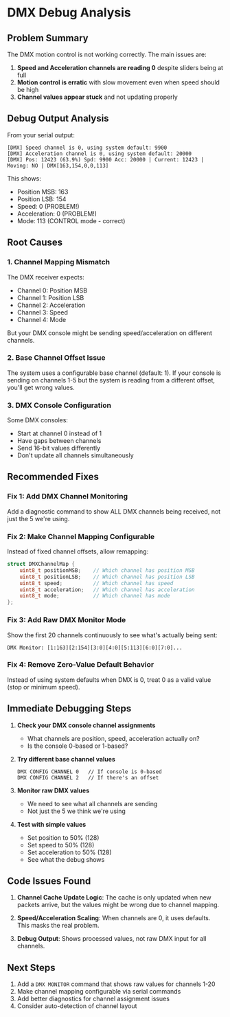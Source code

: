 # DMX Debug Analysis

## Problem Summary

The DMX motion control is not working correctly. The main issues are:

1. **Speed and Acceleration channels are reading 0** despite sliders being at full
2. **Motion control is erratic** with slow movement even when speed should be high
3. **Channel values appear stuck** and not updating properly

## Debug Output Analysis

From your serial output:
```
[DMX] Speed channel is 0, using system default: 9900
[DMX] Acceleration channel is 0, using system default: 20000
[DMX] Pos: 12423 (63.9%) Spd: 9900 Acc: 20000 | Current: 12423 | Moving: NO | DMX[163,154,0,0,113]
```

This shows:
- Position MSB: 163
- Position LSB: 154  
- Speed: 0 (PROBLEM!)
- Acceleration: 0 (PROBLEM!)
- Mode: 113 (CONTROL mode - correct)

## Root Causes

### 1. Channel Mapping Mismatch
The DMX receiver expects:
- Channel 0: Position MSB
- Channel 1: Position LSB
- Channel 2: Acceleration
- Channel 3: Speed
- Channel 4: Mode

But your DMX console might be sending speed/acceleration on different channels.

### 2. Base Channel Offset Issue
The system uses a configurable base channel (default: 1). If your console is sending on channels 1-5 but the system is reading from a different offset, you'll get wrong values.

### 3. DMX Console Configuration
Some DMX consoles:
- Start at channel 0 instead of 1
- Have gaps between channels
- Send 16-bit values differently
- Don't update all channels simultaneously

## Recommended Fixes

### Fix 1: Add DMX Channel Monitoring
Add a diagnostic command to show ALL DMX channels being received, not just the 5 we're using.

### Fix 2: Make Channel Mapping Configurable
Instead of fixed channel offsets, allow remapping:
```cpp
struct DMXChannelMap {
    uint8_t positionMSB;    // Which channel has position MSB
    uint8_t positionLSB;    // Which channel has position LSB  
    uint8_t speed;          // Which channel has speed
    uint8_t acceleration;   // Which channel has acceleration
    uint8_t mode;           // Which channel has mode
};
```

### Fix 3: Add Raw DMX Monitor Mode
Show the first 20 channels continuously to see what's actually being sent:
```
DMX Monitor: [1:163][2:154][3:0][4:0][5:113][6:0][7:0]...
```

### Fix 4: Remove Zero-Value Default Behavior
Instead of using system defaults when DMX is 0, treat 0 as a valid value (stop or minimum speed).

## Immediate Debugging Steps

1. **Check your DMX console channel assignments**
   - What channels are position, speed, acceleration actually on?
   - Is the console 0-based or 1-based?

2. **Try different base channel values**
   ```
   DMX CONFIG CHANNEL 0   // If console is 0-based
   DMX CONFIG CHANNEL 2   // If there's an offset
   ```

3. **Monitor raw DMX values**
   - We need to see what all channels are sending
   - Not just the 5 we think we're using

4. **Test with simple values**
   - Set position to 50% (128)
   - Set speed to 50% (128)
   - Set acceleration to 50% (128)
   - See what the debug shows

## Code Issues Found

1. **Channel Cache Update Logic**: The cache is only updated when new packets arrive, but the values might be wrong due to channel mapping.

2. **Speed/Acceleration Scaling**: When channels are 0, it uses defaults. This masks the real problem.

3. **Debug Output**: Shows processed values, not raw DMX input for all channels.

## Next Steps

1. Add a `DMX MONITOR` command that shows raw values for channels 1-20
2. Make channel mapping configurable via serial commands
3. Add better diagnostics for channel assignment issues
4. Consider auto-detection of channel layout

